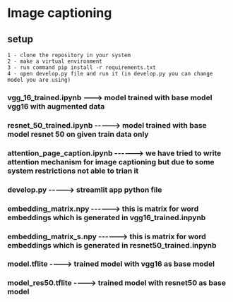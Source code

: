 # Image captioning
## setup
```
1 - clone the repository in your system
2 - make a virtual environment
3 - run command pip install -r requirements.txt
4 - open develop.py file and run it (in develop.py you can change model you are using)
```

### vgg_16_trained.ipynb ---> model trained with base model vgg16 with augmented data

### resnet_50_trained.ipynb -----> model trained with base model resnet 50 on given train data only

### attention_page_caption.ipynb ------> we have tried to write attention mechanism for image captioning but due to some system restrictions not able to trian it

### develop.py -----> streamlit app python file

### embedding_matrix.npy ------> this is matrix for word embeddings which is generated in vgg16_trained.inpynb

### embedding_matrix_s.npy ------> this is matrix for word embeddings which is generated in resnet50_trained.inpynb

### model.tflite ----> trained model with vgg16 as base model

### model_res50.tflite ----> trained model with resnet50 as base model

